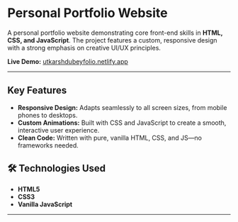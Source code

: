 # Personal Portfolio Website

A personal portfolio website demonstrating core front-end skills in **HTML, CSS, and JavaScript**. The project features a custom, responsive design with a strong emphasis on creative UI/UX principles.

**Live Demo:** [utkarshdubeyfolio.netlify.app](https://utkarshdubeyfolio.netlify.app/)

---

## Key Features

* **Responsive Design:** Adapts seamlessly to all screen sizes, from mobile phones to desktops.
* **Custom Animations:** Built with CSS and JavaScript to create a smooth, interactive user experience.
* **Clean Code:** Written with pure, vanilla HTML, CSS, and JS—no frameworks needed.

## 🛠️ Technologies Used

* **HTML5**
* **CSS3**
* **Vanilla JavaScript**

---

